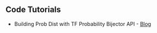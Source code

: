 


## Code Tutorials

* Building Prob Dist with TF Probability Bijector API - [Blog](https://tiao.io/post/building-probability-distributions-with-tensorflow-probability-bijector-api/)